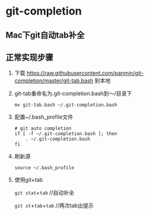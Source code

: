 # git-completion
## Mac下git自动tab补全

##  

## 正常实现步骤

1. 下载 https://raw.githubusercontent.com/panmin/git-completion/master/git-tab.bash 到本地

2. git-tab重命名为.git-completion.bash到～/目录下

   ```shell
   mv git-tab.bash ~/.git-completion.bash
   ```

3. 配置~/.bash_profile文件

   ```shell
   # git auto completion
   if [ -f ~/.git-completion.bash ]; then
       . ~/.git-completion.bash
   fi
   ```

4. 刷新源

   ```shell
   source ~/.bash_profile
   ```

5. 使用git+tab

   `git stat`+`tab` //自动补全

   `git st`+`tab`+`tab` //两次tab出提示

   